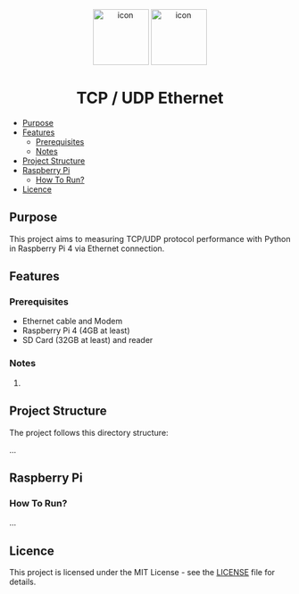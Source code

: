 <div align="center">
<img src="https://cdn-icons-png.flaticon.com/512/919/919855.png" width="100" height="100" alt="icon">
<img src="https://cdn-icons-png.flaticon.com/512/8284/8284643.png" width="100" height="100" alt="icon">
</div>

<h1 align="center">TCP / UDP Ethernet</h1>

* [Purpose](#purpose)
* [Features](#features)
    * [Prerequisites](#prerequisites)
    * [Notes](#notes)
* [Project Structure](#project-structure)
* [Raspberry Pi](#raspberry-pi)
    * [How To Run?](#how-to-run)
* [Licence](#licence)

## Purpose
<div align="justify">

This project aims to measuring TCP/UDP protocol performance with Python in Raspberry Pi 4 via Ethernet connection.

## Features
### Prerequisites
* Ethernet cable and Modem
* Raspberry Pi 4 (4GB at least)
* SD Card (32GB at least) and reader

### Notes
1. 

</div>

## Project Structure

The project follows this directory structure:

...

## Raspberry Pi

### How To Run?
...


## Licence

This project is licensed under the MIT License - see the [LICENSE](https://github.com/semanurbilada/tcp-udp-ethernet?tab=MIT-1-ov-file#readme) file for details.